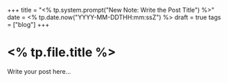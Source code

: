 +++
title = "<% tp.system.prompt("New Note: Write the Post Title") %>"
date = <% tp.date.now("YYYY-MM-DDTHH:mm:ssZ") %>
draft = true
tags = ["blog"]
+++

# <% tp.file.title %>

Write your post here...